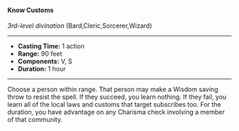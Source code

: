 #### Know Customs
*3rd-level divination* (Bard,Cleric,Sorcerer,Wizard)
___
- **Casting Time:** 1 action
- **Range:** 90 feet
- **Components:** V, S
- **Duration:** 1 hour
---
Choose a person within range. That person may make a Wisdom saving throw to resist the spell. If they succeed, you learn nothing. If they fail, you learn all of the local laws and customs that target subscribes too. For the duration, you have advantage on any Charisma check involving a member of that community.
